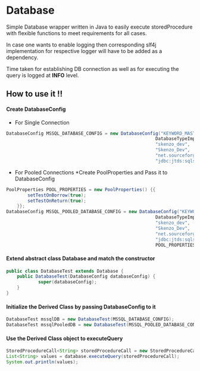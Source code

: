 # Database
Simple Database wrapper written in Java to easily execute storedProcedure with flexible functions to meet requirements for all cases.

In case one wants to enable logging then corresponding slf4j implementation for respective logger will have to be added as a dependency.

Time taken for establishing DB connection as well as for executing the query is logged at **INFO** level. 

## How to use it !!

#### Create DatabaseConfig
* For Single Connection
```java
DatabaseConfig MSSQL_DATABASE_CONFIG = new DatabaseConfig("KEYWORD_MASTER", 
                                                        DatabaseTypeImpl.MSSQL, 
                                                        "skenzo_dev", 
                                                        "Skenzo_Dev", 
                                                        "net.sourceforge.jtds.jdbc.Driver", 
                                                        "jdbc:jtds:sqlserver://172.19.19.19;databaseName=KEYWORD_MASTER");
```

* For Pooled Connections 
    *Create PoolProperties and Pass it to DatabaseConfig
```java
PoolProperties POOL_PROPERTIES = new PoolProperties() {{
        setTestOnBorrow(true);
        setTestOnReturn(true);
    }};
DatabaseConfig MSSQL_POOLED_DATABASE_CONFIG = new DatabaseConfig("KEYWORD_MASTER", 
                                                        DatabaseTypeImpl.MSSQL, 
                                                        "skenzo_dev", 
                                                        "Skenzo_Dev", 
                                                        "net.sourceforge.jtds.jdbc.Driver", 
                                                        "jdbc:jtds:sqlserver://172.19.19.19;databaseName=KEYWORD_MASTER", 
                                                        POOL_PROPERTIES);
```

#### Extend abstract class Database and match the constructor

```java
public class DatabaseTest extends Database {
    public DatabaseTest(DatabaseConfig databaseConfig) {
            super(databaseConfig);
    }
}
```

#### Initialize the Derived Class by passing DatabaseConfig to it

```java
DatabaseTest mssqlDB = new DatabaseTest(MSSQL_DATABASE_CONFIG);
DatabaseTest mssqlPooledDB = new DatabaseTest(MSSQL_POOLED_DATABASE_CONFIG);
```

#### Use the Derived Class object to executeQuery

```java
StoredProcedureCall<String> storedProcedureCall = new StoredProcedureCall<>("sp_server_info", resultSet -> (resultSet.getString("attribute_name")));
List<String> values = database.executeQuery(storedProcedureCall);
System.out.println(values);
```

